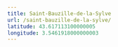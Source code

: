 ```yaml
---
title: Saint-Bauzille-de-la-Sylve
url: /saint-bauzille-de-la-sylve/
latitude: 43.617113100000005
longitude: 3.5461918000000003
---
```

